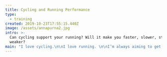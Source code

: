 ```yaml
---
title: Cycling and Running Performance
type:
  - training
created: 2019-10-23T17:55:15.440Z
image: /assets/annapurna2.jpg
intro: >-
  Can cycling support your running? Will it make you faster, slower, stronger,
  weaker? 
main: "I love cycling.\n\nI love running. \n\nI’m always aiming to get the perfect balance between the two. It’s a tough ask.\n\nEach discipline has its own specific training needs, and just building general aerobic fitness doesn’t mean you’ll be great at both. \n\nI can tell you that cycling definitely supports running performance. I can also tell you that running will do VERY LITTLE for your cycling performance! :smile:\n\n\n\n# **Performance Improvements From Cycling**\n\nI consider cycling one of the keys to my improvement as a runner. It has wide varying impacts:\n\n## **Aerobic Endurance**\n\nRiding a bike for long time is easier. \n\nRunning is a mostly aerobic activity if you’re not sprinting on a track. In order to support aerobic development you need to put in long runs and time on your feet. 3 hour runs are hard and can leave you fatigued and injury prone.\n\nBut a 3 hour ride on the bike with a heart rate in Zone 2 is a direct metabolic equivalent of a 3 hour run. And it’s easy! You could do it every day and recover without problems.\n\nAll the time on the bike which is ‘focused’ training is improving your heart strength and your ability to transport and utilise oxygen in your muscles. If you do an endurance ride, or high intensity session, you are really improving your metabolic efficiency for running at those intensities too. \n\n## **Muscle Groups** \n\nCycling and running use different muscle groups. Muscle fibre recruitment whilst cycling won’t necessarily improve those muscles you use most when running.\n\nWhen cycling we use our glutes and quads in the upper leg, and the soleus and gastrocnemius in the calf. These aid in the very particular movements of the upstroke and downstroke of pedal rotation.\n\n![Cycling muscle groups, courtesy of yescycling.com](/assets/muscles-used-in-pedal-stroke.jpg \"Cycling muscle groups, courtesy of yescycling.com\")\n\nThe main muscles used during running are the quads, hip flexors, adductors, hamstrings and calf muscles. These muscles ensure that your pelvis is stable while extending your hip and flexing your knee. This protects your spine. Balance and stability are key.\n\n\n\n![Running muscle groups, courtesy of yescycling.com](/assets/leg-muscles-for-running.jpg \"Running muscle groups, courtesy of yescycling.com\")\n\n\n\nSo there is some overlap. Specifically your quads and glutes are extensively used for both. This means that the strength, and the type, of muscle fibres you recruit from cycling will help your running, and vice versa.\n\nThe core is also improved by both disciplines. Cycling, especially in the hills, gives you a solid core by which you can offset the force of your legs on the pedals. This is directly transferable to running also.\n\nThere are muscles that don’t overlap at all though. Cycling will shorten your hamstrings. There isn’t enough leg extension to improve hamstring strength on the bike. They atrophy and tighten, which can lead to technique issues whilst running and the possibility of strains.\n\nDeveloping muscles that don’t overlap can be a good thing. I think all round strength is a compliment to either discipline and having strong glutes for me means I can keep stable towards the end of long races. Improving functional strength all round is an effective method of injury prevention and can lead to gains in other areas. For example my descending is so much better now I have the strength in quads from cycling.\n\n\n\n## **Technique**\n\nCyclists like talking about cadence. This is how many times per minute you turn the pedals. The faster you turn the pedals, the more you take the load off your legs and put it onto your aerobic system. As cycling and running are primarily aerobic activities rather than strength based, this makes sense. A cadence of 90 rpm is best for distance training, slightly lower for power whilst climbing.\n\nThe best distance runners of all time have a cadence of around 180 steps per minute. Leg turnover is rapid. It’s about as rapid as 90 rpm on a bike \U0001F604. The more you can develop this ability on the bike, the easier it is to develop leg speed whilst running. I now run regularly at 180 - 200 steps per minute, and consider that key to injury prevention. A lot of beginner runners struggle to hit this leg speed.\n\nCoupled with cadence is stride length whilst running. The strength that comes from the bike in the form of core and glute adaptation means you can hold a longer stride length comfortably whilst running and not fatigue as much.\n\nIf you have quicker cadence, or longer stride length, you will go faster. Cycling will help both.\n\n\n\n## **Injury And Training Volume**\n\nRunning is a high impact sport which means runners are prone to injuries. \n\nIt puts a strain on our bones, muscles, ligaments, tendons, and joints. \n\nFortunately, our bodies are fantastic at adapting these and they will grow stronger as they are put under more strain.\n\nIn the mean time, we have to take it easy and build our running volume according to what our bodies can handle. \n\nThis limits the improvement of our aerobic system as we are unable to train as much as we could do if our bodies were strong enough. As running improvement comes primarily from building our aerobic capacity, this is a big problem. \n\nCycling is a non impact sport. You can do a lot more cycling than running in terms of duration and intensity, improving your aerobic system without hurting your body and getting injured. It can fill the gap that exists due to muscle fatigue or injury threat whilst running. Cycling can enhance your aerobic system beyond where you could be by just running.\n\n## ****\n\n## **Recovery**\n\nCycling is easier to recover from and won’t fatigue you as much as running does. It’s a masochistic sport, you can go and suffer all day on the bike, get up the next day and do it all again. You don’t get the same muscular damage and DOMS is really hard to get from bike workouts. (You have to go all out, like climbing Mont Ventoux 3 times in 7 hours \U0001F604 )\n\n![I had severe DOMS after doing the Mt Ventoux challenge](/assets/whatsapp-image-2019-07-06-at-12.53.56.jpeg \"I had severe DOMS after doing the Mt Ventoux challenge\")\n\n\n\nThe second is that you can actually use your cycling time to recover from your running workouts. If you have a hard session in the morning, try a 30 minute - 1 hour bike ride in the afternoon to help pump blood to your fatigued muscles. After a race, the next day I always go out on my bike for an hour, even if I have severe DOMS. The body recovers quicker whilst reducing the possibility of injury.\n\n## **Training Knowledge And Practices**\n\nAmateur cyclists know how to train their bodies well. They use data, testing, and periodisation.\n\nThey rely on powerful data from power meters, cadence sensors, and heart rate monitors. \n\nAmateur runners don’t use power meters. They rarely use heart rate monitors. \n\nThis lack of feedback is one reason why many amateur runners struggle to improve. \n\nWithout any way to view your fitness analytically, how can you hope to improve, and recognise when you are doing so? I’ve found using a heart rate monitor whilst training has improved my ability to know which training zone I am developing. Making my training more structured has led to big improvements.\n\nCyclists have a standardised test to find the power they can sustain for 1 hour (FTP test). This can be used to benchmark their performance improvements and set goals to reach them. \n\nWhilst it’s beneficial to do a standardised running fitness test, say a 5k, every 6 - 8 weeks, I’ve not spoke to one runner that does so. For track and road runners, it's easier to benchmark performance from races. For trail and fell runners the terrain, weather, ground quality can make benchmarking performance from races wildly inaccurate.\n\n**I now test my fitness gains with metrics from a heart rate monitor.** \n\nI know my maximum heart rate I can maintain for different durations and can see improvements in them. For example, if I could hold 173bpm for an hour last month, and this month I can hold 175bpm for an hour, that’s a gain in fitness. \n\nI also test my pace at certain heart rates on the flat. For example, my Zone 2 pace has increased dramatically from 9:00 miles to 7:00 miles. I consistently see this drop, although it has plateaued a lot.\n\nCyclists periodise their training and have metrics to know when they are peaking. It is quite common to do high volume base training in the winter, slowly building in intensity and then doing race specific efforts close to the race season. Most amateur runners can struggle to see the bigger picture of their training, and see how what they are doing now will help with their A race in one years time. Spending 4 months running easier at high volume can be very hard to comprehend, but doing so will improve your ability to race hard the next year.\n\n## **Training Time** \n\nIt’s hard to fit in the training. \n\nHaving a family, a time intensive career, or just other interests and hobbies, can take away the time you have available to put into running. \n\nThe bike can make this much easier. You can incorporate your bike training into your normal travelling / commuting time in the week. Chances are that if you live in a city, it's faster to get to your duration by bike than on public transport. I consider anything around 10 miles to be easily replaceable by bike and the time taken being not too dissimilar. e.g. A car doing 30mph will take 20 minutes to do this (lucky to do that in most cities). On the bike it can be 30 - 40 mins. \n\n# **Some Limitations**\n\nThe biggest limitation to using cycling as part of your training time as a runner is specificity. The specific muscle groups, coordination, metabolic, and aerobic requirements can only reach their peak if you practice what you want to peak in. You will be a better runner if you can sustain high running mileage and train in a structured manner without the bike. I think that most amateur runners are unable to reach the kind of mileage required to develop their aerobic system to its potential.\n\nWhat type of runner are you? If you are a long distance mountain runner, the cycling will be very effective to improve your endurance, strength, and speed. If you are an 800m track runner, I cannot see that cycling will improve your performance at all. Most amateur runners fall somewhere between these two extremes. I believe anything from 5k upwards can be helped with cycling. I also think that if you run in the hills, cross country, or trails, then cycling can be hugely beneficial from a strength perspective.\n\n# **Lets Finally Say Those Magical Words, “Rob”, “Jebb\"**\n\nRob Jebb. There I said it. He’s a running and cycling legend. He’s won some major bike events, the 3 Peaks Cyclocross, Fred Whitton Challenge. He was the best in the UK at the Fell Running Championships for a million years in a row. He counts cycling as one of his major inputs to his running performances. I shook his hand at the fell relays last weekend. Utter legend!\n\n![Rob Jebb is a legendary runner and cyclist](/assets/rob.jpg \"Rob Jebb is a legendary runner and cyclist\")"
---
```


